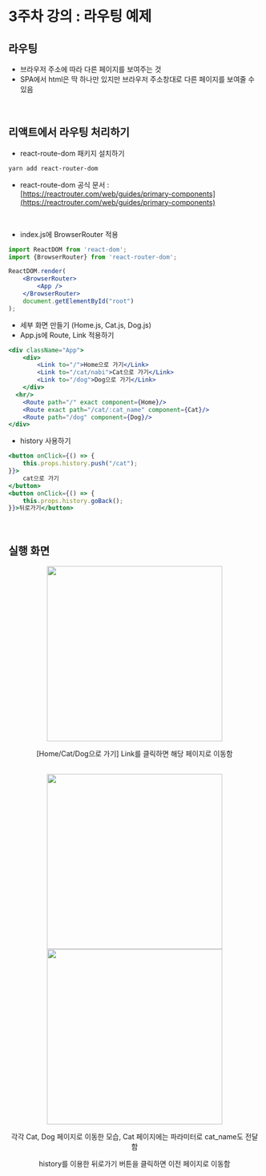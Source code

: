 # 3주차 강의 : 라우팅 예제

## 라우팅
- 브라우저 주소에 따라 다른 페이지를 보여주는 것
- SPA에서 html은 딱 하나만 있지만 브라우저 주소창대로 다른 페이지를 보여줄 수 있음
<br>

## 리액트에서 라우팅 처리하기
- react-route-dom 패키지 설치하기
```bash
yarn add react-router-dom
```
- react-route-dom 공식 문서 : [https://reactrouter.com/web/guides/primary-components](https://reactrouter.com/web/guides/primary-components)
<br>

- index.js에 BrowserRouter 적용
```jsx
import ReactDOM from 'react-dom';
import {BrowserRouter} from 'react-router-dom';

ReactDOM.render(
	<BrowserRouter>
		<App />
	</BrowserRouter>
	document.getElementById("root")
);
```
- 세부 화면 만들기 (Home.js, Cat.js, Dog.js)
- App.js에 Route, Link 적용하기
```jsx
<div className="App">
	<div>
		<Link to="/">Home으로 가기</Link>
		<Link to="/cat/nabi">Cat으로 가기</Link>
		<Link to="/dog">Dog으로 가기</Link>
	</div>
  <hr/>
	<Route path="/" exact component={Home}/>
	<Route exact path="/cat/:cat_name" component={Cat}/>
	<Route path="/dog" component={Dog}/>
</div>
```
- history 사용하기
```jsx
<button onClick={() => {
	this.props.history.push("/cat");
}}>
	cat으로 가기
</button>
<button onClick={() => {
	this.props.history.goBack();
}}>뒤로가기</button>
```
<br>

## 실행 화면
<div align="center">
  <img src="https://user-images.githubusercontent.com/75527311/128461132-b726669b-2705-41cc-86aa-aaec1663a0fa.PNG" width="350">
  <p>[Home/Cat/Dog으로 가기] Link를 클릭하면 해당 페이지로 이동함</p>
  <br>
  
  <img src="https://user-images.githubusercontent.com/75527311/128460727-07247e8b-9523-4219-8502-ad117e454e28.PNG" width="350">
  <img src="https://user-images.githubusercontent.com/75527311/128460725-76ee40c2-d281-45b5-b907-a97148085cbe.PNG" width="350">
  <p>각각 Cat, Dog 페이지로 이동한 모습, Cat 페이지에는 파라미터로 cat_name도 전달함</p>
  <p>history를 이용한 뒤로가기 버튼을 클릭하면 이전 페이지로 이동함</p>
</div>
